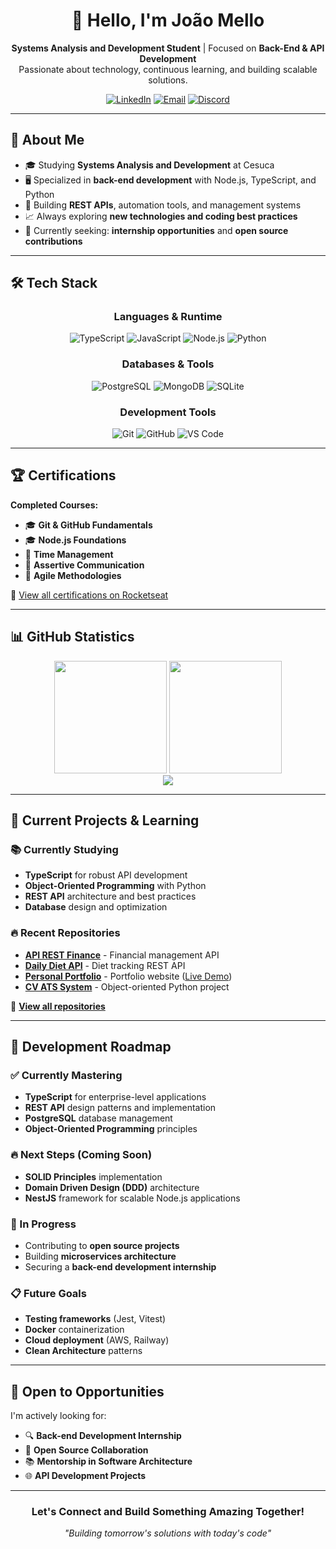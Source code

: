 <!-- Banner / Header -->
<div align="center">
  <h1>👋 Hello, I'm João Mello</h1>
  <p>
    <strong>Systems Analysis and Development Student</strong> | Focused on <strong>Back-End & API Development</strong><br>
    Passionate about technology, continuous learning, and building scalable solutions.
  </p>
  
  [![LinkedIn](https://img.shields.io/badge/LinkedIn-0077b5?style=flat-square&logo=linkedin&logoColor=white)](https://www.linkedin.com/in/mellodev-)
  [![Email](https://img.shields.io/badge/Email-D14836?style=flat-square&logo=gmail&logoColor=white)](mailto:joaovdmello@gmail.com)
  [![Discord](https://img.shields.io/badge/Discord-5865F2?style=flat-square&logo=discord&logoColor=white)](https://discordapp.com/users/mefrog)
</div>

---

## 🚀 About Me

- 🎓 Studying **Systems Analysis and Development** at Cesuca
- 🖥️ Specialized in **back-end development** with Node.js, TypeScript, and Python
- 🔧 Building **REST APIs**, automation tools, and management systems
- 📈 Always exploring **new technologies and coding best practices**
- 🎯 Currently seeking: **internship opportunities** and **open source contributions**

---

## 🛠️ Tech Stack

<div align="center">

### Languages & Runtime
![TypeScript](https://img.shields.io/badge/TypeScript-007ACC?style=for-the-badge&logo=typescript&logoColor=white)
![JavaScript](https://img.shields.io/badge/JavaScript-F7DF1E?style=for-the-badge&logo=javascript&logoColor=black)
![Node.js](https://img.shields.io/badge/Node.js-339933?style=for-the-badge&logo=node.js&logoColor=white)
![Python](https://img.shields.io/badge/Python-3776AB?style=for-the-badge&logo=python&logoColor=white)

### Databases & Tools
![PostgreSQL](https://img.shields.io/badge/PostgreSQL-336791?style=for-the-badge&logo=postgresql&logoColor=white)
![MongoDB](https://img.shields.io/badge/MongoDB-47A248?style=for-the-badge&logo=mongodb&logoColor=white)
![SQLite](https://img.shields.io/badge/SQLite-003B57?style=for-the-badge&logo=sqlite&logoColor=white)

### Development Tools
![Git](https://img.shields.io/badge/Git-F05033?style=for-the-badge&logo=git&logoColor=white)
![GitHub](https://img.shields.io/badge/GitHub-181717?style=for-the-badge&logo=github&logoColor=white)
![VS Code](https://img.shields.io/badge/VS%20Code-0078d7?style=for-the-badge&logo=visual-studio-code&logoColor=white)

</div>

---

## 🏆 Certifications

**Completed Courses:**
- 🎓 **Git & GitHub Fundamentals**
- 🎓 **Node.js Foundations**
- 📘 **Time Management**
- 📘 **Assertive Communication**
- 📘 **Agile Methodologies**

🔗 [View all certifications on Rocketseat](https://app.rocketseat.com.br/me/mxrvit)

---

## 📊 GitHub Statistics

<div align="center">
  <img height="180em" src="https://github-readme-stats.vercel.app/api?username=melloxyz&show_icons=true&theme=tokyonight&include_all_commits=true&count_private=true"/>
  <img height="180em" src="https://github-readme-stats.vercel.app/api/top-langs/?username=melloxyz&layout=compact&langs_count=7&theme=tokyonight"/>
</div>

<div align="center">
  <img src="https://streak-stats.demolab.com?user=melloxyz&theme=tokyonight&hide_border=false"/>
</div>

---

## 🚀 Current Projects & Learning

### 📚 Currently Studying
- **TypeScript** for robust API development
- **Object-Oriented Programming** with Python
- **REST API** architecture and best practices
- **Database** design and optimization

### 🔥 Recent Repositories
- **[API REST Finance](https://github.com/melloxyz/api-rest-finance)** - Financial management API
- **[Daily Diet API](https://github.com/melloxyz/api-daily-diet)** - Diet tracking REST API
- **[Personal Portfolio](https://github.com/melloxyz/personal-portfolio)** - Portfolio website ([Live Demo](https://mellodev-portfolio.vercel.app))
- **[CV ATS System](https://github.com/melloxyz/poo-cv-ats)** - Object-oriented Python project

🔗 **[View all repositories](https://github.com/melloxyz?tab=repositories)**

---

## 🎯 Development Roadmap

### ✅ Currently Mastering
- **TypeScript** for enterprise-level applications
- **REST API** design patterns and implementation
- **PostgreSQL** database management
- **Object-Oriented Programming** principles

### 🔥 Next Steps (Coming Soon)
- **SOLID Principles** implementation
- **Domain Driven Design (DDD)** architecture
- **NestJS** framework for scalable Node.js applications

### 🚧 In Progress
- Contributing to **open source projects**
- Building **microservices architecture**
- Securing a **back-end development internship**

### 📋 Future Goals
- **Testing frameworks** (Jest, Vitest)
- **Docker** containerization
- **Cloud deployment** (AWS, Railway)
- **Clean Architecture** patterns

---

## 💼 Open to Opportunities

I'm actively looking for:
- 🔍 **Back-end Development Internship**
- 🤝 **Open Source Collaboration**
- 📚 **Mentorship in Software Architecture**
- 🌐 **API Development Projects**

---

<div align="center">

### Let's Connect and Build Something Amazing Together!

*"Building tomorrow's solutions with today's code"*

</div>
